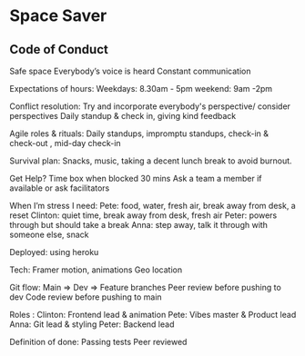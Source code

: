 # Space Saver

## Code of Conduct

Safe space
Everybody’s voice is heard
Constant communication 

Expectations of hours:
Weekdays: 8.30am - 5pm 
weekend: 9am -2pm

Conflict resolution: 
Try and incorporate everybody's perspective/ consider perspectives 
Daily standup & check in, giving kind feedback 

Agile roles & rituals: 
Daily standups, impromptu standups, check-in & check-out , mid-day check-in 

Survival plan:
Snacks, music, taking a decent lunch break to avoid burnout. 

Get Help?
Time box when blocked 30 mins
Ask a team a member if available or ask facilitators 

When I’m stress I need:
Pete: food, water, fresh air, break away from desk, a reset
Clinton: quiet time, break away from desk, fresh air
Peter: powers through but should take a break
Anna: step away, talk it through with someone else, snack 


Deployed: using heroku 

Tech:
Framer motion, animations 
Geo location 

Git flow:
Main => Dev => Feature branches 
Peer review before pushing to dev 
Code review before pushing to main 

Roles : 
Clinton: Frontend lead & animation
Pete: Vibes master & Product lead
Anna: Git lead & styling 
Peter: Backend lead

Definition of done:
Passing tests
Peer reviewed 


